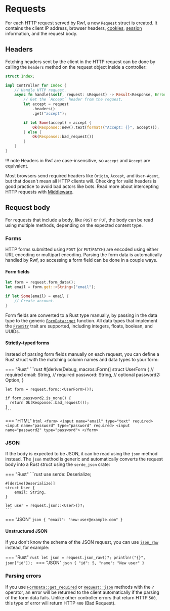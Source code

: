 # Requests

For each HTTP request served by Rwf, a new [`Request`](https://docs.rs/rwf/latest/rwf/http/request/struct.Request.html) struct is created. It contains the client IP address,
browser headers, [cookies](cookies.md), [session](sessions.md) information, and the request body.

## Headers

Fetching headers sent by the client in the HTTP request can be done by calling the `headers` method on the request object
inside a controller:

```rust
struct Index;

impl Controller for Index {
    // Handle HTTP request.
    async fn handle(&self, request: &Request) -> Result<Response, Error> {
        // Get the `Accept` header from the request.
        let accept = request
            .headers()
            .get("accept");

        if let Some(accept) = accept {
            Ok(Response::new().text(format!("Accept: {}", accept)));
        } else {
            Ok(Response::bad_request())
        }
    }
}
```

!!! note
    Headers in Rwf are case-insensitive, so `accept` and `Accept` are equivalent.

Most browsers send required headers like `Origin`, `Accept`, and `User-Agent`, but that doesn't mean all HTTP clients will.
Checking for valid headers is good practice to avoid bad actors like bots. Read more about intercepting HTTP requests with [Middleware](middleware.md).

## Request body

For requests that include a body, like `POST` or `PUT`, the body can be read using multiple methods, depending
on the expected content type.

### Forms

HTTP forms submitted using `POST` (or `PUT`/`PATCH`) are encoded using either URL encoding or multipart encoding.
Parsing the form data is automatically handled by Rwf, so accessing a form field can be done in a couple ways.

#### Form fields

```rust
let form = request.form_data();
let email = form.get::<String>("email");

if let Some(email) = email {
    // Create account.
}
```

Form fields are converted to a Rust type manually, by passing in the data type to
the generic [`FormData::get`](https://docs.rs/rwf/latest/rwf/http/form_data/enum.FormData.html#method.get) function.
All data types that implement the [`FromStr`](https://doc.rust-lang.org/stable/std/str/trait.FromStr.html) trait are supported, including integers, floats, boolean, and UUIDs.

#### Strictly-typed forms

Instead of parsing form fields manually on each request, you can define a Rust struct with the matching
column names and data types to your form:

=== "Rust"
    ```rust
    #[derive(Debug, macros::Form)]
    struct UserForm {
        // required
        email: String,
        // required
        password: String,
        // optional
        password2: Option<String>,
    }

    let form = request.form::<UserForm>()?;

    if form.password2.is_none() {
      return Ok(Response::bad_request());
    }
    ```
=== "HTML"
    ```html
    <form>
      <input name="email" type="text" required>
      <input name="password" type="password" required>
      <input name="password2" type="password">
    </form>
    ```

### JSON

If the body is expected to be JSON, it can be read using the `json` method instead. The `json` method
is generic and automatically converts the request body into a Rust struct using the `serde_json` crate:

=== "Rust"
    ```rust
    use serde::Deserialize;

    #[derive(Deserialize)]
    struct User {
        email: String,
    }

    let user = request.json::<User>()?;
    ```
=== "JSON"
    ```json
    {
      "email": "new-user@example.com"
    }
    ```

#### Unstructured JSON

If you don't know the schema of the JSON request, you can use [`json_raw`](https://docs.rs/rwf/latest/rwf/http/request/struct.Request.html#method.json_raw) instead, for example:

=== "Rust"
    ```rust
    let json = request.json_raw()?;
    println!("{}", json["id"]);
    ```
=== "JSON"
    ```json
    {
      "id": 5,
      "name": "New user"
    }
    ```

### Parsing errors

If you use [`FormData::get_required`](https://docs.rs/rwf/latest/rwf/http/form_data/enum.FormData.html#method.get_required) or [`Request::json`](https://docs.rs/rwf/latest/rwf/http/request/struct.Request.html#method.json) methods with the `?` operator,
an error will be returned to the client automatically if the parsing of the form data fails.
Unlike other controller errors that return HTTP `500`, this type of error will return HTTP `400` (Bad Request).
